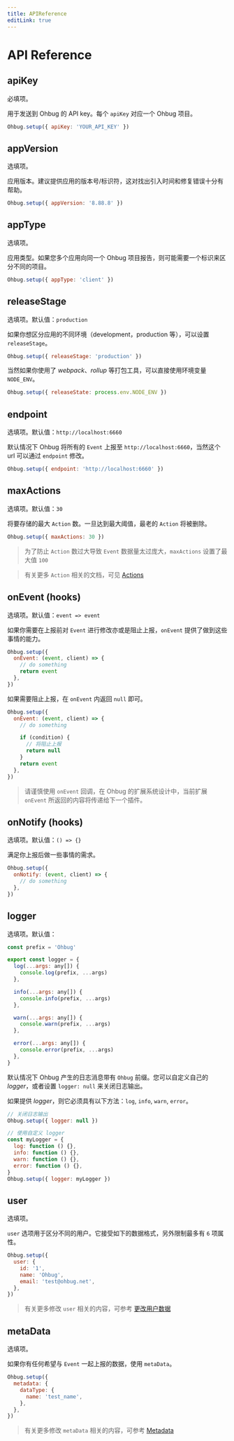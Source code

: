 ```yaml
---
title: APIReference
editLink: true
---
```


# API Reference

## apiKey

必填项。

用于发送到 Ohbug 的 API key。每个 `apiKey` 对应一个 Ohbug 项目。

```javascript
Ohbug.setup({ apiKey: 'YOUR_API_KEY' })
```

## appVersion

选填项。

应用版本。建议提供应用的版本号/标识符，这对找出引入时间和修复错误十分有帮助。

```javascript
Ohbug.setup({ appVersion: '8.88.8' })
```

## appType

选填项。

应用类型。如果您多个应用向同一个 Ohbug 项目报告，则可能需要一个标识来区分不同的项目。

```javascript
Ohbug.setup({ appType: 'client' })
```

## releaseStage

选填项。默认值：`production`

如果你想区分应用的不同环境（development，production 等），可以设置 `releaseStage`。

```javascript
Ohbug.setup({ releaseStage: 'production' })
```

当然如果你使用了 _webpack_、_rollup_ 等打包工具，可以直接使用环境变量 `NODE_ENV`。

```javascript
Ohbug.setup({ releaseState: process.env.NODE_ENV })
```

## endpoint

选填项。默认值：`http://localhost:6660`

默认情况下 Ohbug 将所有的 `Event` 上报至 `http://localhost:6660`，当然这个 url 可以通过 `endpoint` 修改。

```javascript
Ohbug.setup({ endpoint: 'http://localhost:6660' })
```

## maxActions

选填项。默认值：`30`

将要存储的最大 `Action` 数。一旦达到最大阈值，最老的 `Action` 将被删除。

```javascript
Ohbug.setup({ maxActions: 30 })
```

> 为了防止 `Action` 数过大导致 `Event` 数据量太过庞大，`maxActions` 设置了最大值 `100`

> 有关更多 `Action` 相关的文档，可见 [Actions](../guide/action.md)

## onEvent (hooks)

选填项。默认值：`event => event`

如果你需要在上报前对 `Event` 进行修改亦或是阻止上报，`onEvent` 提供了做到这些事情的能力。

```javascript
Ohbug.setup({
  onEvent: (event, client) => {
    // do something
    return event
  },
})
```

如果需要阻止上报，在 `onEvent` 内返回 `null` 即可。

```javascript
Ohbug.setup({
  onEvent: (event, client) => {
    // do something

    if (condition) {
      // 将阻止上报
      return null
    }
    return event
  },
})
```

> 请谨慎使用 `onEvent` 回调，在 Ohbug 的扩展系统设计中，当前扩展 `onEvent` 所返回的内容将传递给下一个插件。

## onNotify (hooks)

选填项。默认值：`() => {}`

满足你上报后做一些事情的需求。

```javascript
Ohbug.setup({
  onNotify: (event, client) => {
    // do something
  },
})
```

## logger

选填项。默认值：

```javascript
const prefix = 'Ohbug'

export const logger = {
  log(...args: any[]) {
    console.log(prefix, ...args)
  },

  info(...args: any[]) {
    console.info(prefix, ...args)
  },

  warn(...args: any[]) {
    console.warn(prefix, ...args)
  },

  error(...args: any[]) {
    console.error(prefix, ...args)
  },
}
```

默认情况下 Ohbug 产生的日志消息带有 `Ohbug` 前缀。您可以自定义自己的 _logger_，或者设置 `logger: null` 来关闭日志输出。

如果提供 _logger_，则它必须具有以下方法：`log`, `info`, `warn`, `error`。

```javascript
// 关闭日志输出
Ohbug.setup({ logger: null })

// 使用自定义 logger
const myLogger = {
  log: function () {},
  info: function () {},
  warn: function () {},
  error: function () {},
}
Ohbug.setup({ logger: myLogger })
```

## user

选填项。

`user` 选项用于区分不同的用户。它接受如下的数据格式，另外限制最多有 `6` 项属性。

```javascript
Ohbug.setup({
  user: {
    id: '1',
    name: 'Ohbug',
    email: 'test@ohbug.net',
  },
})
```

> 有关更多修改 `user` 相关的内容，可参考 [更改用户数据](../guide/user.md#更改用户数据)

## metaData

选填项。

如果你有任何希望与 `Event` 一起上报的数据，使用 `metaData`。

```javascript
Ohbug.setup({
  metadata: {
    dataType: {
      name: 'test_name',
    },
  },
})
```

> 有关更多修改 `metaData` 相关的内容，可参考 [Metadata](../guide/metadata.md)
